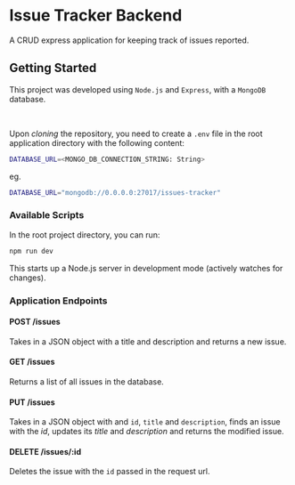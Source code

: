 # Issue Tracker Backend

A CRUD express application for keeping track of issues reported.

## Getting Started

This project was developed using `Node.js` and `Express`, with a `MongoDB` database.

<br>

Upon _cloning_ the repository, you need to create a `.env` file in the root application directory with the following content:

```bash
DATABASE_URL=<MONGO_DB_CONNECTION_STRING: String>
```

eg.

```bash
DATABASE_URL="mongodb://0.0.0.0:27017/issues-tracker"
```

### Available Scripts

In the root project directory, you can run:

```bash
npm run dev
```

This starts up a Node.js server in development mode (actively watches for changes).

### Application Endpoints

#### POST /issues

Takes in a JSON object with a title and description and returns a new issue.

#### GET /issues

Returns a list of all issues in the database.

#### PUT /issues

Takes in a JSON object with and `id`, `title` and `description`, finds an issue with the _id_, updates its _title_ and _description_ and returns the modified issue.

#### DELETE /issues/:id

Deletes the issue with the `id` passed in the request url.

